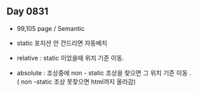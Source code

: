 ## Day 0831
* 99,105 page / Semantic

* static 포지션 안 건드리면 자동배치
* relative : static 이었을때 위치 기준 이동.
* absolute : 조상중에 non - static 조상을 찾으면 그 위치 기준 이동 . <br/> ( non -static 조상 못찾으면 html까지 올라감)

  
